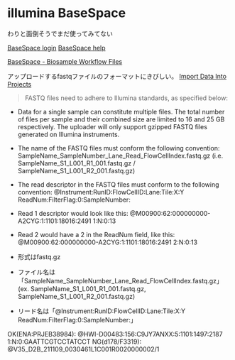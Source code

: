 # illumina BaseSpace

わりと面倒そうでまだ使ってみてない

[BaseSpace login](https://basespace.illumina.com/settings/account)
[BaseSpace help](https://help.basespace.illumina.com/)


[BaseSpace - Biosample Workflow Files](https://help.basespace.illumina.com/files-used-by-basespace/biosample-workflow-files)




アップロードするfastqファイルのフォーマットにきびしい。
[Import Data Into Projects](https://help.basespace.illumina.com/manage-data/import-data)

> FASTQ files need to adhere to Illumina standards, as specified below:
- Data for a single sample can constitute multiple files. The total number of files per sample and their combined size are limited to 16 and 25 GB respectively.
The uploader will only support gzipped FASTQ files generated on Illumina instruments.
- The name of the FASTQ files must conform the following convention: SampleName_SampleNumber_Lane_Read_FlowCellIndex.fastq.gz (i.e. SampleName_S1_L001_R1_001.fastq.gz / SampleName_S1_L001_R2_001.fastq.gz)
- The read descriptor in the FASTQ files must conform to the following convention: @Instrument:RunID:FlowCellID:Lane:Tile:X:Y ReadNum:FilterFlag:0:SampleNumber:
- Read 1 descriptor would look like this: @M00900:62:000000000-A2CYG:1:1101:18016:2491 1:N:0:13
- Read 2 would have a 2 in the ReadNum field, like this: @M00900:62:000000000-A2CYG:1:1101:18016:2491 2:N:0:13

- 形式はfastq.gz
- ファイル名は「SampleName_SampleNumber_Lane_Read_FlowCellIndex.fastq.gz」(ex. SampleName_S1_L001_R1_001.fastq.gz, SampleName_S1_L001_R2_001.fastq.gz)
- リード名は「@Instrument:RunID:FlowCellID:Lane:Tile:X:Y ReadNum:FilterFlag:0:SampleNumber:」

OK(ENA:PRJEB38984): @HWI-D00483:156:C9JY7ANXX:5:1101:1497:2187 1:N:0:GAATTCGTCCTATCCT
NG(d178/F3319): @V35_D2B_211109_0030461L1C001R0020000002/1
